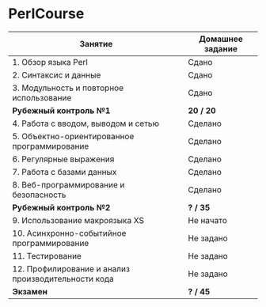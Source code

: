 # PerlCourse
| Занятие                                             | Домашнее задание |
| --------------------------------------------------- | ---------------- |
| 1. Обзор языка Perl                                 | Сдано            |
| 2. Синтаксис и данные                               | Сдано            |
| 3. Модульность и повторное использование            | Сдано            |
| <b>Рубежный контроль №1</b>                         | <b>20 / 20</b>   |
| 4. Работа с вводом, выводом и сетью                 | Сделано          |
| 5. Объектно-ориентированное программирование        | Сделано          |
| 6. Регулярные выражения                             | Сделано          |
| 7. Работа с базами данных                           | Сделано          |
| 8. Веб-программирование и безопасность              | Сделано          |
| <b>Рубежный контроль №2</b>                         | <b>? / 35</b>    |
| 9. Использование макроязыка XS                      | Не начато        |
| 10. Асинхронно-событийное программирование          | Не задано        |
| 11. Тестирование                                    | Не задано        |
| 12. Профилирование и анализ производительности кода | Не задано        |
| <b>Экзамен</b>                                      | <b>? / 45</b>    |